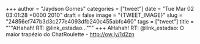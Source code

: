 
+++
author = "Jaydson Gomes"
categories = ["tweet"]
date = "Tue Mar 02 03:01:28 +0000 2010"
draft = false
image = "{TWEET_IMAGE}"
slug = "24856ef747b3d3c277e4093dfb240c455abfc460"
tags = ["tweet"]
title = """AHahah! RT: @link_estadao..."""
+++
AHahah! RT: @link_estadao: O maior trapézio do ChatRoulette - http://ow.ly/1d2zn
